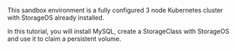 This sandbox environment is a fully configured 3 node Kubernetes cluster with StorageOS already installed.

In this tutorial, you will install MySQL, create a StorageClass with StorageOS and use it to claim a persistent volume.
